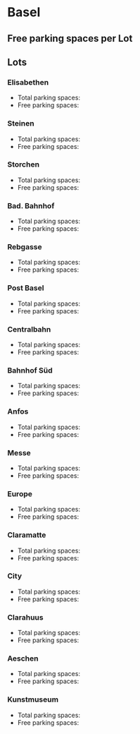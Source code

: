 
# Basel

## Free parking spaces per Lot

<WorldMap>
  <Marker lat="47.5506254" lon="7.5874932" labelTopic="parken-dd/parken-dd/Basel/baselparkhauselisabethen/free" linkTopic="parken-dd/parken-dd/Basel/baselparkhauselisabethen" />
  <Marker lat="47.5524554" lon="7.5858936" labelTopic="parken-dd/parken-dd/Basel/baselparkhaussteinen/free" linkTopic="parken-dd/parken-dd/Basel/baselparkhaussteinen" />
  <Marker lat="47.5592347" lon="7.58658" labelTopic="parken-dd/parken-dd/Basel/baselparkhausstorchen/free" linkTopic="parken-dd/parken-dd/Basel/baselparkhausstorchen" />
  <Marker lat="47.5651794" lon="7.6089067" labelTopic="parken-dd/parken-dd/Basel/baselparkhausbadbahnhof/free" linkTopic="parken-dd/parken-dd/Basel/baselparkhausbadbahnhof" />
  <Marker lat="47.5607142" lon="7.594263" labelTopic="parken-dd/parken-dd/Basel/baselparkhausrebgasse/free" linkTopic="parken-dd/parken-dd/Basel/baselparkhausrebgasse" />
  <Marker lat="47.5468617" lon="7.5929374" labelTopic="parken-dd/parken-dd/Basel/baselparkhauspostbasel/free" linkTopic="parken-dd/parken-dd/Basel/baselparkhauspostbasel" />
  <Marker lat="47.547299" lon="7.5922975" labelTopic="parken-dd/parken-dd/Basel/baselparkhauscentralbahn/free" linkTopic="parken-dd/parken-dd/Basel/baselparkhauscentralbahn" />
  <Marker lat="47.5458851" lon="7.5884556" labelTopic="parken-dd/parken-dd/Basel/baselparkhausbahnhofsued/free" linkTopic="parken-dd/parken-dd/Basel/baselparkhausbahnhofsued" />
  <Marker lat="47.5515968" lon="7.593512" labelTopic="parken-dd/parken-dd/Basel/baselparkhausanfos/free" linkTopic="parken-dd/parken-dd/Basel/baselparkhausanfos" />
  <Marker lat="47.563241" lon="7.602175" labelTopic="parken-dd/parken-dd/Basel/baselparkhausmesse/free" linkTopic="parken-dd/parken-dd/Basel/baselparkhausmesse" />
  <Marker lat="47.5630411" lon="7.5967098" labelTopic="parken-dd/parken-dd/Basel/baselparkhauseurope/free" linkTopic="parken-dd/parken-dd/Basel/baselparkhauseurope" />
  <Marker lat="47.5639644" lon="7.5946604" labelTopic="parken-dd/parken-dd/Basel/baselparkhausclaramatte/free" linkTopic="parken-dd/parken-dd/Basel/baselparkhausclaramatte" />
  <Marker lat="47.561101" lon="7.5824076" labelTopic="parken-dd/parken-dd/Basel/baselparkhauscity/free" linkTopic="parken-dd/parken-dd/Basel/baselparkhauscity" />
  <Marker lat="47.5622725" lon="7.5917937" labelTopic="parken-dd/parken-dd/Basel/baselparkhausclarahuus/free" linkTopic="parken-dd/parken-dd/Basel/baselparkhausclarahuus" />
  <Marker lat="47.5504299" lon="7.5943046" labelTopic="parken-dd/parken-dd/Basel/baselparkhausaeschen/free" linkTopic="parken-dd/parken-dd/Basel/baselparkhausaeschen" />
  <Marker lat="47.5545146" lon="7.5927014" labelTopic="parken-dd/parken-dd/Basel/baselparkhauskunstmuseum/free" linkTopic="parken-dd/parken-dd/Basel/baselparkhauskunstmuseum" />
</WorldMap>

## Lots

### Elisabethen

* Total parking spaces: <Value topic="parken-dd/parken-dd/Basel/baselparkhauselisabethen/total"/>
* Free parking spaces: <Value topic="parken-dd/parken-dd/Basel/baselparkhauselisabethen/free"/>


### Steinen

* Total parking spaces: <Value topic="parken-dd/parken-dd/Basel/baselparkhaussteinen/total"/>
* Free parking spaces: <Value topic="parken-dd/parken-dd/Basel/baselparkhaussteinen/free"/>


### Storchen

* Total parking spaces: <Value topic="parken-dd/parken-dd/Basel/baselparkhausstorchen/total"/>
* Free parking spaces: <Value topic="parken-dd/parken-dd/Basel/baselparkhausstorchen/free"/>


### Bad. Bahnhof

* Total parking spaces: <Value topic="parken-dd/parken-dd/Basel/baselparkhausbadbahnhof/total"/>
* Free parking spaces: <Value topic="parken-dd/parken-dd/Basel/baselparkhausbadbahnhof/free"/>


### Rebgasse

* Total parking spaces: <Value topic="parken-dd/parken-dd/Basel/baselparkhausrebgasse/total"/>
* Free parking spaces: <Value topic="parken-dd/parken-dd/Basel/baselparkhausrebgasse/free"/>


### Post Basel

* Total parking spaces: <Value topic="parken-dd/parken-dd/Basel/baselparkhauspostbasel/total"/>
* Free parking spaces: <Value topic="parken-dd/parken-dd/Basel/baselparkhauspostbasel/free"/>


### Centralbahn

* Total parking spaces: <Value topic="parken-dd/parken-dd/Basel/baselparkhauscentralbahn/total"/>
* Free parking spaces: <Value topic="parken-dd/parken-dd/Basel/baselparkhauscentralbahn/free"/>


### Bahnhof Süd

* Total parking spaces: <Value topic="parken-dd/parken-dd/Basel/baselparkhausbahnhofsued/total"/>
* Free parking spaces: <Value topic="parken-dd/parken-dd/Basel/baselparkhausbahnhofsued/free"/>


### Anfos

* Total parking spaces: <Value topic="parken-dd/parken-dd/Basel/baselparkhausanfos/total"/>
* Free parking spaces: <Value topic="parken-dd/parken-dd/Basel/baselparkhausanfos/free"/>


### Messe

* Total parking spaces: <Value topic="parken-dd/parken-dd/Basel/baselparkhausmesse/total"/>
* Free parking spaces: <Value topic="parken-dd/parken-dd/Basel/baselparkhausmesse/free"/>


### Europe

* Total parking spaces: <Value topic="parken-dd/parken-dd/Basel/baselparkhauseurope/total"/>
* Free parking spaces: <Value topic="parken-dd/parken-dd/Basel/baselparkhauseurope/free"/>


### Claramatte

* Total parking spaces: <Value topic="parken-dd/parken-dd/Basel/baselparkhausclaramatte/total"/>
* Free parking spaces: <Value topic="parken-dd/parken-dd/Basel/baselparkhausclaramatte/free"/>


### City

* Total parking spaces: <Value topic="parken-dd/parken-dd/Basel/baselparkhauscity/total"/>
* Free parking spaces: <Value topic="parken-dd/parken-dd/Basel/baselparkhauscity/free"/>


### Clarahuus

* Total parking spaces: <Value topic="parken-dd/parken-dd/Basel/baselparkhausclarahuus/total"/>
* Free parking spaces: <Value topic="parken-dd/parken-dd/Basel/baselparkhausclarahuus/free"/>


### Aeschen

* Total parking spaces: <Value topic="parken-dd/parken-dd/Basel/baselparkhausaeschen/total"/>
* Free parking spaces: <Value topic="parken-dd/parken-dd/Basel/baselparkhausaeschen/free"/>


### Kunstmuseum

* Total parking spaces: <Value topic="parken-dd/parken-dd/Basel/baselparkhauskunstmuseum/total"/>
* Free parking spaces: <Value topic="parken-dd/parken-dd/Basel/baselparkhauskunstmuseum/free"/>

